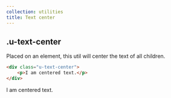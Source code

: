 ```yaml
---
collection: utilities
title: Text center
---
```


## .u-text-center

Placed on an element, this util will center the text of all children.

```html
<div class="u-text-center">
    <p>I am centered text.</p>
</div>
```

<div class="u-text-center">
    <p>I am centered text.</p>
</div>
